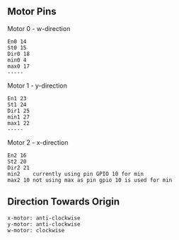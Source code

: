 ## Motor Pins
Motor 0 - w-direction 

    En0 14
    St0 15
    Dir0 18
    min0 4
    max0 17
    -----

Motor 1 - y-direction

    En1 23
    St1 24
    Dir1 25
    min1 27
    max1 22
    -----

Motor 2 - x-direction

    En2 16
    St2 20
    Dir2 21
    min2    currently using pin GPIO 10 for min 
    max2 10 not using max as pin gpio 10 is used for min

## Direction Towards Origin
    x-motor: anti-clockwise
    y-motor: anti-clockwise
    w-motor: clockwise 